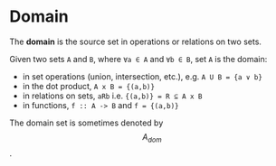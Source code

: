 # Domain

The **domain** is the source set in operations or relations on two sets.

Given two sets `A` and `B`, where `∀a ∈ A` and `∀b ∈ B`, set `A` is the domain:
- in set operations (union, intersection, etc.), e.g. `A U B = {a ∨ b}`
- in the dot product, `A x B = {(a,b)}`
- in relations on sets, `aRb` i.e. `{(a,b)} = R ⊆ A x B`
- in functions, `f :: A -> B` and `f = {(a,b)}`

The domain set is sometimes denoted by $$A_{dom}$$.
